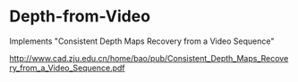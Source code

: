 # Depth-from-Video

Implements "Consistent Depth Maps Recovery from a Video Sequence"

http://www.cad.zju.edu.cn/home/bao/pub/Consistent_Depth_Maps_Recovery_from_a_Video_Sequence.pdf

